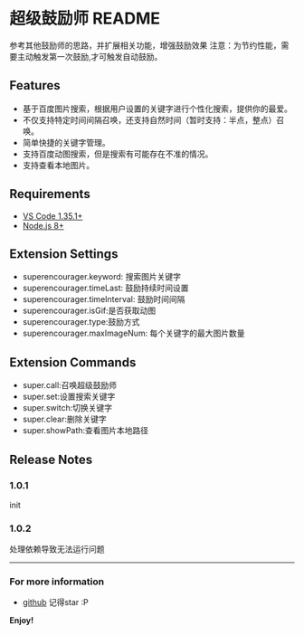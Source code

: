 # 超级鼓励师 README

参考其他鼓励师的思路，并扩展相关功能，增强鼓励效果
注意：为节约性能，需要主动触发第一次鼓励,才可触发自动鼓励。

## Features

- 基于百度图片搜索，根据用户设置的关键字进行个性化搜索，提供你的最爱。
- 不仅支持特定时间间隔召唤，还支持自然时间（暂时支持：半点，整点）召唤。
- 简单快捷的关键字管理。
- 支持百度动图搜索，但是搜索有可能存在不准的情况。
- 支持查看本地图片。

## Requirements

- [VS Code 1.35.1+](https://code.visualstudio.com/)
- [Node.js 8+](https://nodejs.org)

## Extension Settings

- superencourager.keyword: 搜索图片关键字
- superencourager.timeLast: 鼓励持续时间设置
- superencourager.timeInterval: 鼓励时间间隔
- superencourager.isGif:是否获取动图
- superencourager.type:鼓励方式
- superencourager.maxImageNum: 每个关键字的最大图片数量

## Extension Commands

- super.call:召唤超级鼓励师
- super.set:设置搜索关键字
- super.switch:切换关键字
- super.clear:删除关键字
- super.showPath:查看图片本地路径

## Release Notes

### 1.0.1

init

### 1.0.2

处理依赖导致无法运行问题

---

### For more information

- [github](https://github.com/weiweiwei256/super-encourager)   记得star :P

**Enjoy!**
